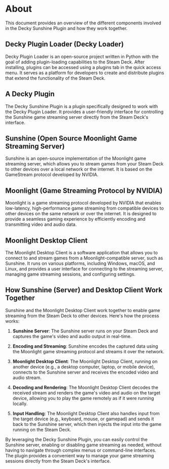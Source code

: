 # About

This document provides an overview of the different components involved in the Decky Sunshine Plugin and how they work together.

## Decky Plugin Loader (Decky Loader)

Decky Plugin Loader is an open-source project written in Python with the goal of adding plugin-loading capabilities to the Steam Deck. After installing, plugins can be accessed using a plugins tab in the quick access menu. It serves as a platform for developers to create and distribute plugins that extend the functionality of the Steam Deck.

## A Decky Plugin

The Decky Sunshine Plugin is a plugin specifically designed to work with the Decky Plugin Loader. It provides a user-friendly interface for controlling the Sunshine game streaming server directly from the Steam Deck's interface.

## Sunshine (Open Source Moonlight Game Streaming Server)

Sunshine is an open-source implementation of the Moonlight game streaming server, which allows you to stream games from your Steam Deck to other devices over a local network or the internet. It is based on the GameStream protocol developed by NVIDIA.

## Moonlight (Game Streaming Protocol by NVIDIA)

Moonlight is a game streaming protocol developed by NVIDIA that enables low-latency, high-performance game streaming from compatible devices to other devices on the same network or over the internet. It is designed to provide a seamless gaming experience by efficiently encoding and transmitting video and audio data.

## Moonlight Desktop Client

The Moonlight Desktop Client is a software application that allows you to connect to and stream games from a Moonlight-compatible server, such as Sunshine. It runs on various platforms, including Windows, macOS, and Linux, and provides a user interface for connecting to the streaming server, managing game streaming sessions, and configuring settings.

## How Sunshine (Server) and Desktop Client Work Together

Sunshine and the Moonlight Desktop Client work together to enable game streaming from the Steam Deck to other devices. Here's how the process works:

1. **Sunshine Server**: The Sunshine server runs on your Steam Deck and captures the game's video and audio output in real-time.

2. **Encoding and Streaming**: Sunshine encodes the captured data using the Moonlight game streaming protocol and streams it over the network.

3. **Moonlight Desktop Client**: The Moonlight Desktop Client, running on another device (e.g., a desktop computer, laptop, or mobile device), connects to the Sunshine server and receives the encoded video and audio stream.

4. **Decoding and Rendering**: The Moonlight Desktop Client decodes the received stream and renders the game's video and audio on the target device, allowing you to play the game remotely as if it were running locally.

5. **Input Handling**: The Moonlight Desktop Client also handles input from the target device (e.g., keyboard, mouse, or gamepad) and sends it back to the Sunshine server, which then injects the input into the game running on the Steam Deck.

By leveraging the Decky Sunshine Plugin, you can easily control the Sunshine server, enabling or disabling game streaming as needed, without having to navigate through complex menus or command-line interfaces. The plugin provides a convenient way to manage your game streaming sessions directly from the Steam Deck's interface.
